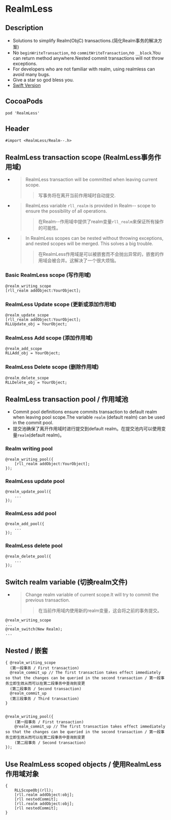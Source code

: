 # RealmLess 
## Description
* Solutions to simplify Realm(ObjC) transactions.(简化Realm事务的解决方案)
* No `beginWriteTransaction`, no `commitWriteTransaction`,no `__block`.You can return method anywhere.Nested commit transactions will not throw exceptions.
* For developers who are not familiar with realm, using realmless can avoid many bugs.
* Give a star so god bless you.
* [Swift Version](https://github.com/Meterwhite/RealmLessSwift "RealmLessSwift")

## CocoaPods
```
pod 'RealmLess'
```

## Header
```
#import <RealmLess/Realm--.h>
```

## RealmLess transaction scope (RealmLess事务作用域)
    
- > RealmLess transaction will be committed when leaving current scope.
    >> 写事务将在离开当前作用域时自动提交.

- > RealmLess variable `rll_realm` is provided in Realm-- scope to ensure the possibility of all operations.
    >> 在Realm--作用域中提供了realm变量`rll_realm`来保证所有操作的可能性。
    
- > In RealmLess scopes can be nested without throwing exceptions, and nested scopes will be merged. This solves a big trouble.
    >> 在RealmLess作用域是可以被嵌套而不会抛出异常的，嵌套的作用域会被合并。这解决了一个很大烦恼。
    
### Basic RealmLess  scope (写作用域)
```objc
@realm_writing_scope
[rll_realm addObject:YourObject];
```
### RealmLess Update scope (更新或添加作用域)
```objc
@realm_update_scope
[rll_realm addObject:YourObject];
RLLUpdate_obj = YourObject;
```
### RealmLess Add scope (添加作用域)
```objc
@realm_add_scope
RLLAdd_obj = YourObject;
```
### RealmLess Delete scope (删除作用域)
```objc
@realm_delete_scope
RLLDelete_obj = YourObject;
```
## RealmLess transaction pool / 作用域池
- Commit pool definitions ensure commits transaction to default realm when leaving pool scope.The variable `realm` (default realm) can be used in the commit pool.
- 提交池确保了离开作用域时进行提交到default realm。在提交池内可以使用变量`realm`(default realm)。
### Realm writing pool
```objc
@realm_writing_pool({
    [rll_realm addObject:YourObject];
});
```
### RealmLess update pool
```objc
@realm_update_pool({
    ...
});
```
### RealmLess add pool
```objc
@realm_add_pool({
    ...
});
```
### RealmLess delete pool
```objc
@realm_delete_pool({
    ...
});
```
## Switch realm variable (切换realm文件)
- > Change realm variable of current scope.It will try to commit the previous transaction.
    >> 在当前作用域内使用新的realm变量，这会将之前的事务提交。
```objc
@realm_writing_scope
...
@realm_switch(New Realm);
...
```

## Nested / 嵌套
```objc
{ @realm_writing_scope
  (第一段事务 / First transaction)
  @realm_commit_up // The first transaction takes effect immediately so that the changes can be queried in the second transaction / 第一段事务立即生效从而可以在第二段事务中查询到变更
  (第二段事务 / Second transaction)
  @realm_commit_up
  (第三段事务 / Third transaction)
}


@realm_writing_pool({
    (第一段事务 / First transaction)
    @realm_commit_up // The first transaction takes effect immediately so that the changes can be queried in the second transaction / 第一段事务立即生效从而可以在第二段事务中查询到变更
    (第二段事务 / Second transaction)
});

```

## Use RealmLess scoped objects / 使用RealmLess作用域对象
```objc
{
    RLLScopeObj(rll);
    [rll.realm addObject:obj];
    [rll nestedCommit];
    [rll.realm addObject:obj];
    [rll nestedCommit];
}
```
